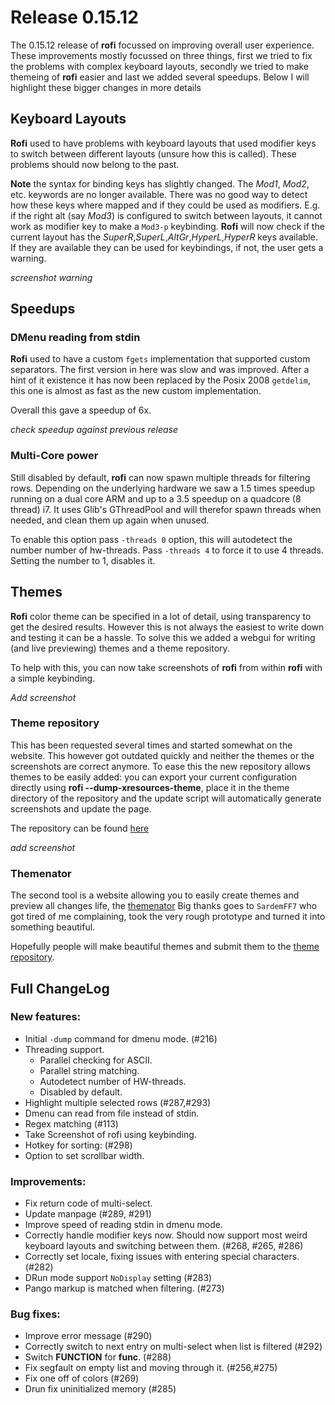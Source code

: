 # Release 0.15.12

The 0.15.12 release of **rofi** focussed on improving overall user experience.  These improvements mostly focussed on
three things, first we tried to fix the problems with complex keyboard layouts, secondly we tried to make themeing of
**rofi** easier and last we added several speedups.  Below I will highlight these bigger changes in more details

## Keyboard Layouts

**Rofi** used to have problems with keyboard layouts that used modifier keys to switch between different layouts (unsure
how this is called). These problems should now belong to the past.

**Note** the syntax for binding keys has slightly changed. The *Mod1*, *Mod2*, etc. keywords are no longer available.
There was no good way to detect how these keys where mapped and if they could be used as modifiers. E.g. if the right
alt (say *Mod3*) is configured to switch between layouts, it cannot work as modifier key to make a `Mod3-p` keybinding.
**Rofi** will now check if the current layout has the *SuperR*,*SuperL*,*AltGr*,*HyperL*,*HyperR* keys available. If they
are available they can be used for keybindings, if not, the user gets a warning.

*screenshot warning*

## Speedups

### DMenu reading from stdin

**Rofi** used to have a custom `fgets` implementation that supported custom separators. The first version in here was
slow and was improved. After a hint of it existence it has now been replaced by the Posix 2008 `getdelim`, this one is
almost as fast as the new custom implementation.

Overall this gave a speedup of 6x.

*check speedup against previous release*

### Multi-Core power

Still disabled by default, **rofi** can now spawn multiple threads for filtering rows. Depending on the underlying
hardware we saw a 1.5 times speedup running on a dual core ARM  and up to a 3.5 speedup on a quadcore (8 thread) i7.
It uses Glib's GThreadPool and will therefor spawn threads when needed, and clean them up again when unused.

To enable this option pass `-threads 0` option, this will autodetect the number number of hw-threads. Pass `-threads 4`
to force it to use 4 threads. Setting the number to 1, disables it.


## Themes

**Rofi** color theme can be specified in a lot of detail, using transparency to get the desired results. However this is
not always the easiest to write down and testing it can be a hassle. To solve this we added a webgui for writing (and
live previewing) themes and a theme repository.

To help with this, you can now take screenshots of **rofi** from within **rofi** with a simple keybinding.

*Add screenshot*
 
### Theme repository

This has been requested several times and started somewhat on the website. This however got outdated quickly and neither
the themes or the screenshots are correct anymore. To ease this the new repository allows themes to be easily added: you
can export your current configuration directly using **rofi --dump-xresources-theme**, place it in the theme directory
of the repository and the update script will automatically generate screenshots and update the page.

The repository can be found [here](https://github.com/DaveDavenport/rofi-themes/)

*add screenshot*

### Themenator

The second tool is a website allowing you to easily create themes and preview all changes life, the [themenator]()
Big thanks goes to `SardemFF7` who got tired of me complaining, took the very rough prototype and turned it into
something beautiful. 

Hopefully people will make beautiful themes and submit them to the [theme
repository](https://github.com/DaveDavenport/rofi-themes/).


## Full ChangeLog

### New features:
- Initial `-dump` command for dmenu mode. (#216)
- Threading support.
    - Parallel checking for ASCII.
    - Parallel string matching.
    - Autodetect number of HW-threads.
    - Disabled by default.
- Highlight multiple selected rows (#287,#293)
- Dmenu can read from file instead of stdin.
- Regex matching (#113)
- Take Screenshot of rofi using keybinding.
- Hotkey for sorting: (#298)
- Option to set scrollbar width.

### Improvements:

- Fix return code of multi-select.
- Update manpage (#289, #291)
- Improve speed of reading stdin in dmenu mode.
- Correctly handle modifier keys now. Should now support most weird keyboard layouts and switching between them.
(#268, #265, #286)
- Correctly set locale, fixing issues with entering special characters. (#282)
- DRun mode support `NoDisplay` setting (#283)
- Pango markup is matched when filtering. (#273)

### Bug fixes:

- Improve error message (#290)
- Correctly switch to next entry on multi-select when list is filtered (#292)
- Switch __FUNCTION__ for __func__. (#288)
- Fix segfault on empty list and moving through it. (#256,#275)
- Fix one off of colors (#269)
- Drun fix uninitialized memory (#285)
